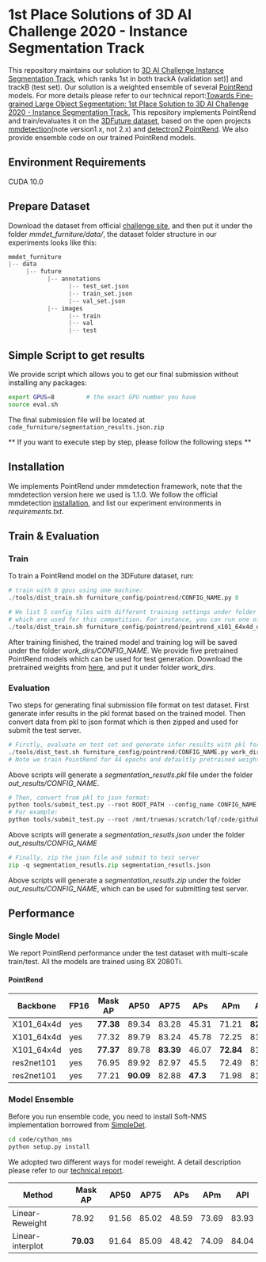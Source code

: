 # 1st Place Solutions of 3D AI Challenge 2020 - Instance Segmentation Track

This repository maintains our solution to [3D AI Challenge Instance Segmentation Track](https://tianchi.aliyun.com/competition/entrance/231787/introduction), which ranks 1st in both trackA (validation set)] and trackB (test set). 
Our solution is a weighted ensemble of several [PointRend](https://openaccess.thecvf.com/content_CVPR_2020/html/Kirillov_PointRend_Image_Segmentation_As_Rendering_CVPR_2020_paper.html) models. For more details please refer to our technical report:[Towards Fine-grained Large Object Segmentation:
1st Place Solution to 3D AI Challenge 2020 - Instance Segmentation Track.](https://arxiv.org/pdf/2009.04650.pdf) This repository implements PointRend and train/evaluates it on the [3DFuture dataset](), 
based on the open projects [mmdetection](https://github.com/open-mmlab/mmdetection/)(note version1.x, not 2.x) and [detectron2 PointRend](https://github.com/facebookresearch/detectron2). We also provide ensemble code on our trained PointRend models.

## Environment Requirements

CUDA 10.0

## Prepare Dataset
Download the dataset from official [challenge site](https://tianchi.aliyun.com/competition/entrance/231787/introduction), and then put it under the folder *mmdet_furniture/data/*, 
the dataset folder structure in our experiments looks like this:
```python
mmdet_furniture
|-- data
     |-- future
           |-- annotations
                 |-- test_set.json 
                 |-- train_set.json  
                 |-- val_set.json
           |-- images
                 |-- train
                 |-- val
                 |-- test
```

## Simple Script to get results

We provide script which allows you to get our final submission without installing any packages:

```bash
export GPUS=8         # the exact GPU number you have
source eval.sh
```

The final submission file will be located at `code_furniture/segmentation_results.json.zip`


** If you want to execute step by step, please follow the following steps ** 

## Installation

We implements PointRend under mmdetection framework, note that the mmdetection version here we used is 1.1.0.
We follow the official mmdetection [installation](https://github.com/open-mmlab/mmdetection/blob/master/docs/install.md), and list our experiment environments in *requirements.txt*.

## Train & Evaluation
### Train
To train a PointRend model on the 3DFuture dataset, run:
```python
# train with 8 gpus using one machine:
./tools/dist_train.sh furniture_config/pointrend/CONFIG_NAME.py 8 

# We list 5 config files with different training settings under folder furniture_config/pointrend/, 
# which are used for this competition. For instance, you can run one of the configs like this:
./tools/dist_train.sh furniture_config/pointrend/pointrend_x101_64x4d_dcn_fpn_fp16_p2p6.py 8 
```
After training finished, the trained model and training log will be saved under the folder *work_dirs/CONFIG_NAME.*
We provide five pretrained PointRend models which can be used for test generation. Download the pretrained weights from [here](https://1drv.ms/u/s!AhNcLYzCx6CCjRTxYvDMYc4pKN_g?e=vI4XHs),
and put it under folder *work_dirs*.

### Evaluation
Two steps for generating final submission file format on test dataset.
First generate infer results in the pkl format based on the trained model.
Then convert data from pkl to json format which is then zipped and used for submit the test server. 

```python
# Firstly, evaluate on test set and generate infer results with pkl format:
./tools/dist_test.sh furniture_config/pointrend/CONFIG_NAME.py work_dirs/CONFIG_NAME/epoch_44.pth 8 --out out_results/CONFIG_NAME/segmentation_resutls.pkl
# Note we train PointRend for 44 epochs and defaultly pretrained weights of the last epoch are used for infer.
```
Above scripts will generate a *segmentation_resutls.pkl* file under the folder *out_results/CONFIG_NAME*.

```python
# Then, convert from pkl to json format:
python tools/submit_test.py --root ROOT_PATH --config_name CONFIG_NAME  # ROOT_PATH: absolute file path for project mmdet_furniture 
# For example:
python tools/submit_test.py --root /mnt/truenas/scratch/lqf/code/github/delete_test/3DFuture_ins_seg/mmdet_furniture/ --config_name pointrend_x101_64x4d_dcn_fpn_fp16_p2p6
```
Above scripts will generate a *segmentation_resutls.json* under the folder *out_results/CONFIG_NAME*


```python
# Finally, zip the json file and submit to test server
zip -q segmentation_resutls.zip segmentation_resutls.json
```
Above scripts will generate a *segmentation_resutls.zip* under the folder *out_results/CONFIG_NAME*, which can be used for submitting test server.

## Performance
### Single Model
We report PointRend performance under the test dataset with multi-scale train/test. All the models are trained using 8X 2080Ti.
#### PointRend
Backbone | FP16 | Mask AP | AP50 | AP75 | APs | APm | APl | config |
--------- | --------- | ---------- | ---------| ----------| ----------| ---------| -----------| -----------|
X101_64x4d|yes|**77.38**|89.34|83.28|45.31|	71.21|**82.24**|pointrend_x101_64x4d_dcn_fpn_fp16_p2p6|
X101_64x4d|yes|77.32|89.79|83.24|45.78|	72.25|81.7|pointrend_x101_64x4d_dcn_fpnbfp_fp16_p2p6_lr001|
X101_64x4d|yes|**77.37**|89.78|**83.39**|46.07|**72.84**|81.68|pointrend_x101_64x4d_dcn_fpnbfp_fp16_p2p6_enrichfeat|
res2net101|yes|76.95|89.92|82.97|45.5|72.49|81.71|pointrend_res2net101_dcn_fpnbfp2repeat_p2p6_fp16_enrichfeat_largeboxalign|
res2net101|yes|77.21|**90.09**|82.88|**47.3**|71.98|81.97|pointrend_res2net101_dcn_fpnbfp_fp16_p2p6_enrichfeat|


### Model Ensemble

Before you run ensemble code, you need to install Soft-NMS implementation borrowed from [SimpleDet](https://github.com/TuSimple/simpledet).
```bash
cd code/cython_nms
python setup.py install
```

We adopted two different ways for model reweight. A detail description please refer to our [technical report](https://arxiv.org/pdf/2009.04650.pdf).

Method   | Mask AP | AP50 | AP75 | APs | APm | APl |
---------| ------- | -----| -----| ----| ----| ----|
Linear-Reweight | 78.92 | 91.56 | 85.02 | 48.59 | 73.69 | 83.93 |
Linear-interplot | **79.03** | 91.64 | 85.09 | 48.42 | 74.09 | 84.04|

